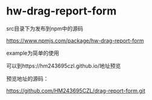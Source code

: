 # hw-drag-report-form


src目录下为发布到npm中的源码

https://www.npmjs.com/package/hw-drag-report-form

example为简单的使用

可以到https://hm243695czl.github.io/地址预览

预览地址的源码：

https://github.com/HM243695CZL/drag-report-form.git
